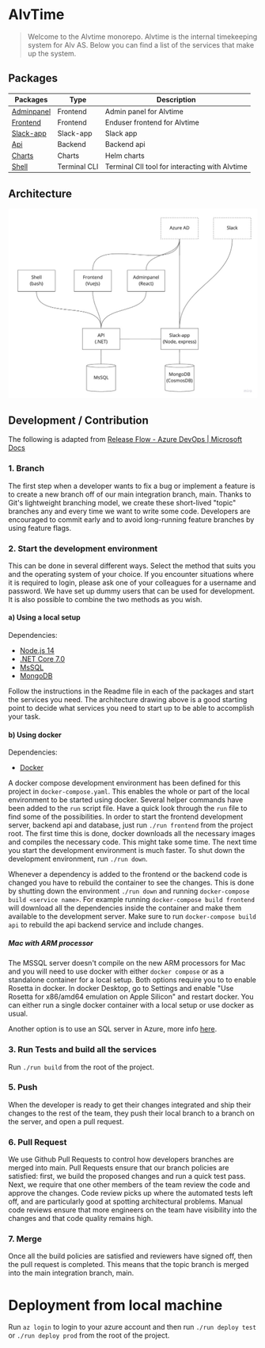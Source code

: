 # AlvTime

> Welcome to the Alvtime monorepo. Alvtime is the internal timekeeping system for Alv AS. Below you can find a list of the services that make up the system.

## Packages

| Packages                            | Type         | Description                                    |
| ----------------------------------- | ------------ | ---------------------------------------------- |
| [Adminpanel](./packages/adminpanel) | Frontend     | Admin panel for Alvtime                        |
| [Frontend](./packages/frontend)     | Frontend     | Enduser frontend for Alvtime                   |
| [Slack-app](./packages/slack-app)   | Slack-app    | Slack app                                      |
| [Api](./packages/api)               | Backend      | Backend api                                    |
| [Charts](./packages/charts)         | Charts       | Helm charts                                    |
| [Shell](./packages/shell)           | Terminal CLI | Terminal ClI tool for interacting with Alvtime |

## Architecture

![Alvtime architecture](images/architecture.jpg)

## Development / Contribution

The following is adapted from [Release Flow - Azure DevOps | Microsoft Docs](https://docs.microsoft.com/en-us/azure/devops/learn/devops-at-microsoft/release-flow)

### 1. Branch

The first step when a developer wants to fix a bug or implement a feature is to create a new branch off of our main integration branch, main. Thanks to Git's lightweight branching model, we create these short-lived "topic" branches any and every time we want to write some code. Developers are encouraged to commit early and to avoid long-running feature branches by using feature flags.

### 2. Start the development environment

This can be done in several different ways. Select the method that suits you and the operating system of your choice. If you encounter situations where it is required to login, please ask one of your colleagues for a username and password. We have set up dummy users that can be used for development. It is also possible to combine the two methods as you wish.

#### a) Using a local setup

Dependencies:

- [Node.js 14](https://nodejs.org/en/)
- [.NET Core 7.0](https://dotnet.microsoft.com/download/dotnet/7.0)
- [MsSQL](https://www.microsoft.com/en-us/sql-server/sql-server-downloads)
- [MongoDB](https://www.mongodb.com/try/download/enterprise)

Follow the instructions in the Readme file in each of the packages and start the services you need. The architecture drawing above is a good starting point to decide what services you need to start up to be able to accomplish your task.

#### b) Using docker

Dependencies:

- [Docker](https://www.docker.com/products/docker-desktop)

A docker compose development environment has been defined for this project in `docker-compose.yaml`. This enables the whole or part of the local environment to be started using docker. Several helper commands have been added to the `run` script file. Have a quick look through the `run` file to find some of the possibilities. In order to start the frontend development server, backend api and database, just run `./run frontend` from the project root. The first time this is done, docker downloads all the necessary images and compiles the necessary code. This might take some time. The next time you start the development environment is much faster. To shut down the development environment, run `./run down`.

Whenever a dependency is added to the frontend or the backend code is changed you have to rebuild the container to see the changes. This is done by shutting down the environment `./run down` and running `docker-compose build <service name>`. For example running `docker-compose build frontend` will download all the dependencies inside the container and make them available to the development server. Make sure to run `docker-compose build api` to rebuild the api backend service and include changes.

##### Mac with ARM processor

The MSSQL server doesn't compile on the new ARM processors for Mac and you will need to use docker with either `docker compose` or as a standalone container for a local setup. Both options require you to to enable Rosetta in docker. In docker Desktop, go to Settings and enable "Use Rosetta for x86/amd64 emulation on Apple Silicon" and restart docker. You can either run a single docker container with a local setup or use docker as usual.

Another option is to use an SQL server in Azure, more info [here](https://github.com/Alv-no/alvtime/issues/368#issuecomment-892052356).

### 3. Run Tests and build all the services

Run `./run build` from the root of the project.

### 5. Push

When the developer is ready to get their changes integrated and ship their changes to the rest of the team, they push their local branch to a branch on the server, and open a pull request.

### 6. Pull Request

We use Github Pull Requests to control how developers branches are merged into main. Pull Requests ensure that our branch policies are satisfied: first, we build the proposed changes and run a quick test pass. Next, we require that one other members of the team review the code and approve the changes. Code review picks up where the automated tests left off, and are particularly good at spotting architectural problems. Manual code reviews ensure that more engineers on the team have visibility into the changes and that code quality remains high.

### 7. Merge

Once all the build policies are satisfied and reviewers have signed off, then the pull request is completed. This means that the topic branch is merged into the main integration branch, main.

# Deployment from local machine

Run `az login` to login to your azure account and then run `./run deploy test` or `./run deploy prod` from the root of the project.
